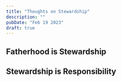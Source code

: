 ```yaml
---
title: "Thoughts on Stewardship"
description: ""
pubDate: "Feb 19 2023"
draft: true
---
```


## Fatherhood is Stewardship

## Stewardship is Responsibility


